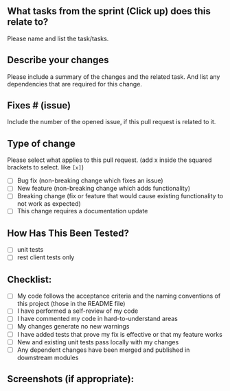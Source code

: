 ## What tasks from the sprint (Click up) does this relate to? 
Please name and list the task/tasks. 

## Describe your changes
Please include a summary of the changes and the related task. And list any dependencies that are required for this change.

## Fixes # (issue)
Include the number of the opened issue, if this pull request is related to it.

## Type of change

Please select what applies to this pull request. (add x inside the squared brackets to select. like `[x]`)

- [ ] Bug fix (non-breaking change which fixes an issue)
- [ ] New feature (non-breaking change which adds functionality)
- [ ] Breaking change (fix or feature that would cause existing functionality to not work as expected)
- [ ] This change requires a documentation update

## How Has This Been Tested?

- [ ] unit tests
- [ ] rest client tests only

## Checklist:

- [ ] My code follows the acceptance criteria and the naming conventions of this project (those in the README file)
- [ ] I have performed a self-review of my code
- [ ] I have commented my code in hard-to-understand areas
- [ ] My changes generate no new warnings
- [ ] I have added tests that prove my fix is effective or that my feature works
- [ ] New and existing unit tests pass locally with my changes
- [ ] Any dependent changes have been merged and published in downstream modules

## Screenshots (if appropriate):
